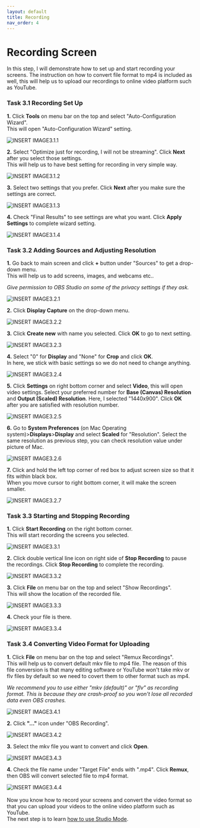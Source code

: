 ```yaml
---
layout: default
title: Recording
nav_order: 4
---
```


# Recording Screen 

In this step, I will demonstrate how to set up and start recording your screens. The instruction on how to convert file format to mp4 is included as well, this will help us to upload our recordings to online video platform such as YouTube. 


### Task 3.1 Recording Set Up 

**1.** Click **Tools** on menu bar on the top and select "Auto-Configuration Wizard". 
\
This will open "Auto-Configuration Wizard" setting.

![_INSERT IMAGE3.1.1_](https://github.com/kailinwei/using-OBS/blob/gh-pages/assets/images/task3.1.1.png?raw=true "OBS Studio Website") 

**2.** Select "Optimize just for recording, I will not be streaming". Click **Next** after you select those settings. 
\
This will help us to have best setting for recording in very simple way. 

![_INSERT IMAGE3.1.2_](https://github.com/kailinwei/using-OBS/blob/gh-pages/assets/images/task3.1.2.png?raw=true "OBS Studio Website") 

**3.** Select two settings that you prefer. Click **Next** after you make sure the settings are correct. 

![_INSERT IMAGE3.1.3_](https://github.com/kailinwei/using-OBS/blob/gh-pages/assets/images/task3.1.3.png?raw=true "OBS Studio Website")

**4.** Check "Final Results" to see settings are what you want. Click **Apply Settings** to complete wizard setting. 

![_INSERT IMAGE3.1.4_](https://github.com/kailinwei/using-OBS/blob/gh-pages/assets/images/task3.1.4.png?raw=true "OBS Studio Website") 

### Task 3.2 Adding Sources and Adjusting Resolution

**1.** Go back to main screen and click **+** button under "Sources" to get a drop-down menu. 
\
This will help us to add screens, images, and webcams etc..

<em>Give permission to OBS Studio on some of the privacy settings if they ask.</em>

![_INSERT IMAGE3.2.1_](https://github.com/kailinwei/using-OBS/blob/gh-pages/assets/images/task3.2.1.png?raw=true "OBS Studio Website") 

**2.** Click **Display Capture** on the drop-down menu. 

![_INSERT IMAGE3.2.2_](https://github.com/kailinwei/using-OBS/blob/gh-pages/assets/images/task3.2.2.png?raw=true "OBS Studio Website") 

**3.** Click **Create new** with name you selected. Click **OK** to go to next setting. 

![_INSERT IMAGE3.2.3_](https://github.com/kailinwei/using-OBS/blob/gh-pages/assets/images/task3.2.3.png?raw=true "OBS Studio Website") 

**4.** Select "0" for **Display** and "None" for **Crop** and click **OK**. 
\
In here, we stick with basic settings so we do not need to change anything. 

![_INSERT IMAGE3.2.4_](https://github.com/kailinwei/using-OBS/blob/gh-pages/assets/images/task3.2.4.png?raw=true "OBS Studio Website") 

**5.** Click **Settings** on right bottom corner and select **Video**, this will open video settings. Select your preferred number for **Base (Canvas) Resolution** and **Output (Scaled) Resolution**. Here, I selected "1440x900". Click **OK** after you are satisfied with resolution number. 

![_INSERT IMAGE3.2.5_](https://github.com/kailinwei/using-OBS/blob/gh-pages/assets/images/task3.2.5.png?raw=true "OBS Studio Website") 

**6.** Go to **System Preferences** (on Mac Operating system)>**Displays**>**Display** and select **Scaled** for "Resolution". Select the same resolution as previous step, you can check resolution value under picture of Mac. 

![_INSERT IMAGE3.2.6_](https://github.com/kailinwei/using-OBS/blob/gh-pages/assets/images/task3.2.6.png?raw=true "OBS Studio Website") 

**7.** Click and hold the left top corner of red box to adjust screen size so that it fits within black box. 
\
When you move cursor to right bottom corner, it will make the screen smaller. 

![_INSERT IMAGE3.2.7_](https://github.com/kailinwei/using-OBS/blob/gh-pages/assets/images/task3.2.7.png?raw=true "OBS Studio Website") 

### Task 3.3 Starting and Stopping  Recording 

**1.** Click **Start Recording** on the right bottom corner. 
\
This will start recording the screens you selected. 

![_INSERT IMAGE3.3.1_](https://github.com/kailinwei/using-OBS/blob/gh-pages/assets/images/task3.3.1.png?raw=true "OBS Studio Website") 

**2.** Click double vertical line icon on right side of **Stop Recording** to pause the recordings. Click **Stop Recording** to complete the recording. 

![_INSERT IMAGE3.3.2_](https://github.com/kailinwei/using-OBS/blob/gh-pages/assets/images/task3.3.2.png?raw=true "OBS Studio Website") 


**3.** Click **File** on menu bar on the top and select "Show Recordings". 
\
This will show the location of the recorded file. 

![_INSERT IMAGE3.3.3_](https://github.com/kailinwei/using-OBS/blob/gh-pages/assets/images/task3.3.3.png?raw=true "OBS Studio Website") 


**4.** Check your file is there. 

![_INSERT IMAGE3.3.4_](https://github.com/kailinwei/using-OBS/blob/gh-pages/assets/images/task3.3.4.png?raw=true "OBS Studio Website") 


### Task 3.4 Converting Video Format for Uploading

**1.** Click **File** on menu bar on the top and select "Remux Recordings". 
\
This will help us to convert default mkv file to mp4 file. The reason of this file conversion is that many editing software or  YouTube won't take mkv or flv files by default so we need to covert them to other format such as mp4. 

<em>We recommend you to use either "mkv (default)" or "flv" as recording format. This is because they are crash-proof so you won't lose all recorded data even OBS crashes. </em>

![_INSERT IMAGE3.4.1_](https://github.com/kailinwei/using-OBS/blob/gh-pages/assets/images/task3.4.1.png?raw=true "OBS Studio Website") 

**2.** Click **"..."** icon under "OBS Recording".

![_INSERT IMAGE3.4.2_](https://github.com/kailinwei/using-OBS/blob/gh-pages/assets/images/task3.4.2.png?raw=true "OBS Studio Website") 

**3.** Select the mkv file you want to convert and click **Open**.

![_INSERT IMAGE3.4.3_](https://github.com/kailinwei/using-OBS/blob/gh-pages/assets/images/task3.4.3.png?raw=true "OBS Studio Website") 

**4.** Check the file name under "Target File" ends with ".mp4". Click **Remux**, then OBS will convert selected file to mp4 format.

![_INSERT IMAGE3.4.4_](https://github.com/kailinwei/using-OBS/blob/gh-pages/assets/images/task3.4.4.png?raw=true "OBS Studio Website") 
\
\
Now you know how to record your screens and convert the video format so that you can upload your videos to the online video platform such as YouTube.
\
The next step is to learn [how to use Studio Mode](https://kailinwei.github.io/using-OBS/docs/studio/).
